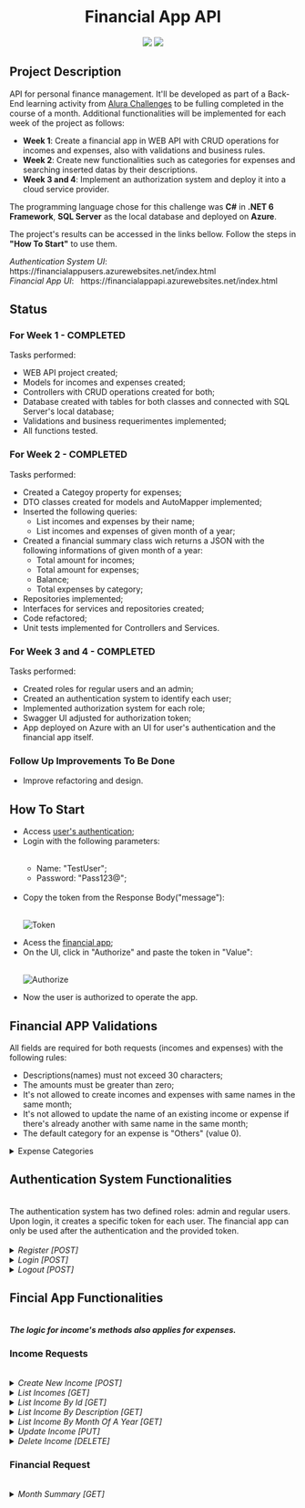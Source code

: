 <h1 align="center"> Financial App API </h1>
<p align="center">
<img src="https://img.shields.io/badge/STATUS-COMPLETED-green"/>
<img src="https://img.shields.io/badge/WEEK-4%20OF%204-9cf"/>
</p>

<h2>Project Description</h2>
<div>API for personal finance management. It'll be developed as part of a Back-End learning activity from <a href="https://www.alura.com.br/challengesr">Alura Challenges</a>
to be fulling completed in the course of a month. Additional functionalities will be implemented for each week of the project as follows:</div>
<p>
<ul>
  <li><b>Week 1</b>: Create a financial app in WEB API with CRUD operations for incomes and expenses, also with validations and business rules.</li>
  <li><b>Week 2</b>: Create new functionalities such as categories for expenses and searching inserted datas by their descriptions.</li>
  <li><b>Week 3 and 4</b>: Implement an authorization system and deploy it into a cloud service provider.</li>
</ul>
</p>
<div>The programming language chose for this challenge was <b>C#</b> in <b>.NET 6 Framework</b>, <b>SQL Server</b> as the local database and deployed on <b>Azure</b>.</div>
<p>
<div>The project's results can be accessed in the links bellow. Follow the steps in <b>"How To Start"</b> to use them.</div>
</p>
<p>
<div><i>Authentication System UI</i>: &nbsp https://financialappusers.azurewebsites.net/index.html</div
<div><i>Financial App UI</i>: &nbsp https://financialappapi.azurewebsites.net/index.html</div>
</p>
<h2>Status</h2>

<h3><b>For Week 1 - COMPLETED</b></h3>

Tasks performed:

  - WEB API project created;
  - Models for incomes and expenses created;
  - Controllers with CRUD operations created for both;
  - Database created with tables for both classes and connected with SQL Server's local database;
  - Validations and business requerimentes implemented;
  - All functions tested.
  
  <h3><b>For Week 2 - COMPLETED</b></h3>

Tasks performed:

  - Created a Categoy property for expenses;
  - DTO classes created for models and AutoMapper implemented;
  - Inserted the following queries:
    - List incomes and expenses by their name;
    - List incomes and expenses of given month of a year;
  - Created a financial summary class wich returns a JSON with the following informations of given month of a year:
    - Total amount for incomes;
    - Total amount for expenses;
    - Balance;
    - Total expenses by category;
  - Repositories implemented;
  - Interfaces for services and repositories created;
  - Code refactored;
  - Unit tests implemented for Controllers and Services.

 <h3><b>For Week 3 and 4 - COMPLETED</b></h3>

 Tasks performed:

  - Created roles for regular users and an admin;
  - Created an authentication system to identify each user;
  - Implemented authorization system for each role;
  - Swagger UI adjusted for authorization token;
  - App deployed on Azure with an UI for user's authentication and the financial app itself. 
  
  <h3><b>Follow Up Improvements To Be Done</b></h3>
  
  - Improve refactoring and design.
  
  <h2>How To Start</h2>
  
  <ul>
  <li>Access <a href="https://financialappusers.azurewebsites.net/index.html" target="_blank">user's authentication</a>;</li>
  <li>Login with the following parameters:</li>
  <br>
  <ul>
  <li>Name: "TestUser";</li>
  <li>Password: "Pass123@";</li>
  </ul>
  <br>
  <li>Copy the token from the Response Body("message"):</li>
  <br>
  
  ![Token](https://user-images.githubusercontent.com/105619459/186917418-27a51363-72d1-46bb-91b8-09d03987b2d3.jpg)
  
  <li>Acess the <a href="https://financialappapi.azurewebsites.net/index.html" target="_blank">financial app</a>;</li>
  <li>On the UI, click in "Authorize" and paste the token in "Value":</li>
  <br>
  
  ![Authorize](https://user-images.githubusercontent.com/105619459/186918762-a93b0908-1eed-4c1d-8d6f-4ee951ba74b0.jpg)
  
  <li>Now the user is authorized to operate the app.</li>
  </ul>  
  
  <h2>Financial APP Validations</h2>
  
  <div> All fields are required for both requests (incomes and expenses) with the following rules:<div>
  <p>
  <ul>
    <li>Descriptions(names) must not exceed 30 characters;</li>
    <li>The amounts must be greater than zero;</li>
    <li>It's not allowed to create incomes and expenses with same names in the same month;</li>
    <li>It's not allowed to update the name of an existing income or expense if there's already another with same name in the same month;</li>
    <li>The default category for an expense is "Others" (value 0).
  </ul>  
  </p>
  </div>
   <details>
  <summary>Expense Categories</summary>
   <div> The categories with the constante values associated to it are:
   <pre>  
        Others = 0,
        Food = 1,
        Health = 2,
        Housing = 3,
        Transportation = 4,
        Education = 5,
        Entertainment = 6,
        Unforeseen = 7  
  </pre>
   </details>
   
  <h2>Authentication System Functionalities</h2>
  <br>
  <div>The authentication system has two defined roles: admin and regular users. Upon login, it creates a specific token for each user. The financial app can only
  be used after the authentication and the provided token.</div>
  <br>
  
  <details>
  <summary><i>Register [POST]</i></summary>
  <br>
  <div>Only the admin is allowed to register a new user, it requires the following parameters:<div>
  <pre>    
     {
      "username": "string",
      "email": "string",
      "password": "string",
      "rePassword": "string"
    }
  </pre>   
  <div>Repassword serves a double check</div>
  <br>
  </details>
  <details>
  <summary><i>Login [POST]</i></summary>
  <br>
  <div>With a successfully registered user, a token is received after entering the username and password.<div>  
  <br>
  </details>
  <details>
  <summary><i>Logout [POST]</i></summary>
  <br>
  <div>A simple logout feature allowing the user exit the system.<div>
  <br>
  </details>
  
  
  <h2>Fincial App Functionalities</h2>
  <br>
  <b><i>The logic for income's methods also applies for expenses.</b></i>
  
  <h3>Income Requests</h3>
  <br>
  <details>
  <summary><i>Create New Income [POST]</i></summary>
  <br>
  <div>An example of inputs for income.</div>
  <pre>
  {
    "incomeName": "Income's Description",
    "incomeAmount": "200.00",
    "incomeDate": "2022-07-23"  
  }
  </pre>    
  <div>If it's sucedded, it'll return Code 201 with the id for the data. For an expense a category can be specified:</div>
  <br>
  <pre>
  {
    "expenseName": "Expense's Description",
    "expenseAmount": "500.00",
    "expenseDate": "2022-08-03"  
    "category" : 2
  }
  </pre>   
  <div>If a validation requeriment is not met, it'll exhibit an error message:</div>
  <br>
  <pre>
  {
   "type": "https://tools.ietf.org/html/rfc7231#section-6.5.1",
  "title": "One or more validation errors occurred.",
  "status": 400,
  "traceId": "00-480b43326ddb8c203c36e615163711d6-46b12767cacfa5cb-00",
  "errors": {
    "incomeName": [
      "Income must have a description"
    ] 
  }
  </pre>
   <div>If there's an income with same name in the same month it'll show the following error message:</div>
  <pre>
  {
      Income with same name already exists in "MONTH"
  }
  </pre>
  </details>
  <details>
  <summary><i>List Incomes [GET]</i></summary>
  <br>
  <div>It'll simple return all the incomes avalaible. For example:</div>
  <pre> 
  {
    "incomeId": 1,
    "incomeName": "Gas",
    "incomeAmount": 200,
    "incomeDate": "2022-08-01T00:00:00"
  },
  
    {
      "incomeId": 2,
      "incomeName": "Food",
      "incomeAmount": 200,
      "incomeDate": "2022-08-01T00:00:00"
    }
  </pre>   
  </details>
  <details>
  <summary><i>List Income By Id [GET]</i></summary>
  <br>
  <div>Returns a income by its Id. If it exists in the databse, it'll return successfully as "Ok", otherwise it'll show a NotFound result: </div>
  <pre> 
  {
    Error: response status is 404
  }
  </pre>   
  </details>
   <details>
  <summary><i>List Income By Description [GET]</i></summary>
  <br>
  <div>Checks if a given string is contained in the income's description. If there're incomes meeting the requiriment the database, it'll return successfully as     "Ok" with a list of incomes: </div>
  <pre> 
  Description searched: "Salary";
  [
    {
      "incomeId": 1,
      "incomeName": "Salary",
      "incomeAmount": 2000,
      "incomeDate": "2022-08-13T01:09:53.255"
    },
    {
      "incomeId": 3,
      "incomeName": "Salary",
      "incomeAmount": 2000,
      "incomeDate": "2022-07-05T01:09:53.255"
    },
    {
      "incomeId": 5,
      "incomeName": "Salary",
      "incomeAmount": 2000,
      "incomeDate": "2022-06-05T01:09:53.255"
    }
  ]
  </pre>   
  <div>  Otherwise it'll show a NotFound result:</div>
    <pre> 
  {
    Error: response status is 404
  }
  </pre>
  </details>
   <details>
  <summary><i>List Income By Month Of A Year [GET]</i></summary>
  <br>
  <div>Returns incomes of a given month of a year. If there're incomes meeting the requiriment the database, it'll return successfully as "Ok": </div>  
  <pre> 
  Year searched: 2022;
  Month searched: 8;
  [
    {
      "incomeId": 1,
      "incomeName": "Salary",
      "incomeAmount": 2000,
      "incomeDate": "2022-08-13T01:09:53.255"
    },
    {
      "incomeId": 4,
      "incomeName": "Bank Deposit",
      "incomeAmount": 1000,
      "incomeDate": "2022-08-13T04:31:56.278"
    },
    {
      "incomeId": 6,
      "incomeName": "Market Share",
      "incomeAmount": 1000,
      "incomeDate": "2022-08-14T23:27:39.784"
    },
   ]
  </pre>
  <div>Otherwise it'll show a NotFound result: </div>
  <pre> 
  {
    Error: response status is 404
  }
  </pre>
  </details>
  <details>
  <summary><i>Update Income [PUT]</i></summary>
  <br>
  <div>First it will check if the target income exists. Then it'll check if the updated name respects the same rule as when you add the 
  income. If all criteria are met, targeted income will be updated with a NoContent response:</div>
  <pre>   
    Code 204  
  </pre> 
  <div>Otherwise it'll return a BadRequest if searched income is not found:</div>
   <pre>  
   Error: response status is 400
    "reasons": [
        {
          "message": "Income not found",
          "metadata": {}
        }  
     ]
   </pre> 
  <div>It'll also return a BadRequest if a name with same description already exists:</div>
    <pre> 
    Error: response status is 400
     "reasons": [
        {
          "message": "Income with same name already exists in August",
          "metadata": {}
        }
     ]
   </pre> 
  </details>
   <details>
  <summary><i>Delete Income [DELETE]</i></summary>
  <br>
  <div>First it will check if the target income exists (returns NotFound if not). If so, it'll delete target income with a NoContent response. </div> 
  <br>
  </details>
   <h3>Financial Request</h3>
   <br>
  <details>
  <summary><i>Month Summary [GET]</i></summary>
  <br>
  <div>It'll return the financial summary of a given month of a given year. For example:</div>
  <pre> 
  {
    "TotalIncome": 11000.0,
    "TotalExpense": 1300.0,
    "Balance": 9700.0,
    "ExpensesByCategory": [
        {
          "CategoryId": 1,
          "TotalCategoryIdExpense": 200.0
        },
        {
          "CategoryId": 4,
          "TotalCategoryIdExpense": 400.0
        },
        {
          "CategoryId": 6,  
          "TotalCategoryIdExpense": 700.0
        }
    ]
  }
  </pre>   
  <div>Notice a category will only be listed if it contains an expense.</div>
  </details>

